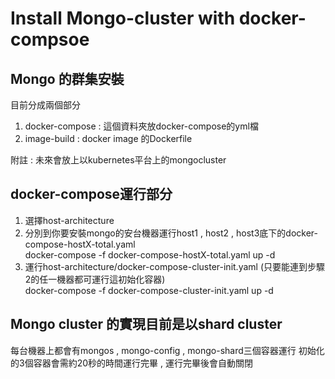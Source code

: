 Install Mongo-cluster with docker-compsoe
======
Mongo 的群集安裝
------
目前分成兩個部分
1. docker-compose : 這個資料夾放docker-compose的yml檔
2. image-build : docker image 的Dockerfile

附註 : 未來會放上以kubernetes平台上的mongocluster

docker-compose運行部分
------
1. 選擇host-architecture
2. 分別到你要安裝mongo的安台機器運行host1 , host2 , host3底下的docker-compose-hostX-total.yaml <br>
    docker-compose -f docker-compose-hostX-total.yaml up -d
3. 運行host-architecture/docker-compose-cluster-init.yaml (只要能連到步驟2的任一機器都可運行這初始化容器)<br>
    docker-compose -f docker-compose-cluster-init.yaml up -d

Mongo cluster 的實現目前是以shard cluster
------
每台機器上都會有mongos , mongo-config , mongo-shard三個容器運行
初始化的3個容器會需約20秒的時間運行完畢 , 運行完畢後會自動關閉
